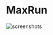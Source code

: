 # MaxRun
![screenshots](https://cloud.githubusercontent.com/assets/15019669/18654852/457b4248-7eb2-11e6-9d90-1d1c3b1b8f64.png)
